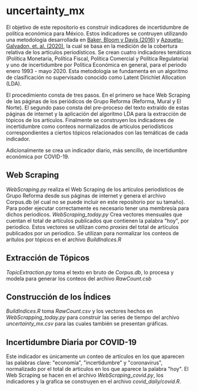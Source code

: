 # uncertainty_mx
El objetivo de este repositorio es construir indicadores de incertidumbre de política económica para México. Estos indicadores se contruyen utilizando una metodología desarrollada en [Baker, Bloom y Davis (2016)](https://academic.oup.com/qje/article/131/4/1593/2468873) y [Azqueta-Galvadon, et. al. (2020)](https://papers.ssrn.com/sol3/papers.cfm?abstract_id=3516756), la cual se basa en la medición de la cobertura relativa de los artículos periodísticos. Se crean cuatro indicadores temáticos (Política Monetaria, Política Fiscal, Política Comercial y Política Regulatoria) y uno de incertidumbre por Política Económica en general, para el periodo enero 1993 - mayo 2020. Esta metodología se fundamenta en un algoritmo de clasificación no supervisado conocido como Latent Dirichlet Allocation (LDA).

El procedimiento consta de tres pasos. En el primero se hace Web Scraping de las páginas de los periódicos de Grupo Reforma (Reforma, Mural y El Norte). El segundo paso consta del pre-proceso del texto extraído de estas páginas de internet y la aplicación del algorítmo LDA para la extracción de tópicos de los artículos. Finalmente se construyen los indicadores de incertidumbre como conteos normalizados de artículos periodísticos correspondientes a ciertos tópicos relacionados con las temáticas de cada indicador. 

Adicionalmente se crea un indicador diario, más sencillo, de incertidumbre económica por COVID-19.

## Web Scraping
*WebScraping.py* realiza el Web Scraping de los artículos periodísticos de Grupo Reforma desde sus páginas de internet y genera el archivo Corpus.db (el cual no se puede incluír en este repositorio por su tamaño). Para poder ejecutar correctamente es necesario tener una membresía para dichos periodicos. 
*WebScraping_today.py* Crea vectores mensuales que cuentan el total de artículos publicados que contienen la palabra "hoy", por periodico. Estos vectores se utilizan como *proxies* del total de artículos publicados por un periodico. Se utilizan para normalizar los conteos de arítulos por tópicos en el archivo *BuildIndices.R*

## Extracción de Tópicos
*TopicExtraction.py* toma el texto en bruto de *Corpus.db*, lo procesa y modela para generar los conteos del archivo *RawCount.csb*

## Construcción de los Índices
*BuildIndices.R* toma *RawCount.csv* y los vectores hechos en *WebScrapping_today.py* para construir las series de tiempo del archivo *uncertainty_mx.csv* para las cuales también se presentan gráficas.

## Incertidumbre Diaria por COVID-19
Este indicador es únicamente un conteo de artículos en los que aparecen las palabras clave: "economía", "incertidumbre" y "coronavirus", normalizado por el total de articulos en los que aparece la palabra "hoy". El Web Scraping se hacen en el archivo *WebScraping_covid.py*, los indicadores y la grafica se construyen en el archivo *covid_daily/covid.R*.
